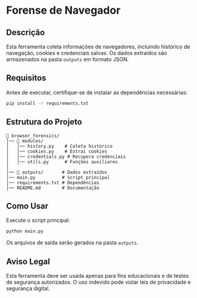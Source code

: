 # Forense de Navegador

## Descrição
Esta ferramenta coleta informações de navegadores, incluindo histórico de navegação, cookies e credenciais salvas. Os dados extraídos são armazenados na pasta `outputs` em formato JSON.

## Requisitos
Antes de executar, certifique-se de instalar as dependências necessárias:
```sh
pip install -r requirements.txt
```

## Estrutura do Projeto
```
📂 browser_forensics/
│── 📂 modules/
│   │── history.py    # Coleta histórico
│   │── cookies.py    # Extrai cookies
│   │── credentials.py # Recupera credenciais
│   │── utils.py      # Funções auxiliares
│
│── 📂 outputs/       # Dados extraídos
│── main.py          # Script principal
│── requirements.txt # Dependências
│── README.md        # Documentação
```

## Como Usar
Execute o script principal:
```sh
python main.py
```
Os arquivos de saída serão gerados na pasta `outputs`.

## Aviso Legal
Esta ferramenta deve ser usada apenas para fins educacionais e de testes de segurança autorizados. O uso indevido pode violar leis de privacidade e segurança digital.
